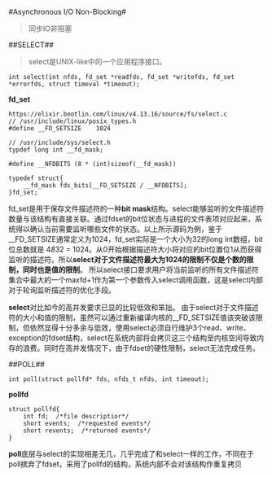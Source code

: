 #Asynchronous I/O Non-Blocking#
>同步IO非阻塞

##SELECT##
>select是UNIX-like中的一个应用程序接口。

```
int select(int nfds, fd_set *readfds, fd_set *writefds, fd_set *errorfds, struct timeval *timeout);
``` 


**fd_set**
```
https://elixir.bootlin.com/linux/v4.13.16/source/fs/select.c
// /usr/include/linux/posix_types.h
#define __FD_SETSIZE	1024

// /usr/include/sys/select.h
typdef long int __fd_mask;

#define __NFDBITS (8 * (int)sizeof(__fd_mask))

typedef struct{
	__fd_mask fds_bits[__FD_SETSIZE / __NFDBITS];
}fd_set;
```

fd_set是用于保存文件描述符的一种**bit mask**结构。select能够监听的文件描述符数量与该结构有直接关联。通过fdset的bit位状态与进程的文件表项对应起来，系统得以确认当前需要监听哪些文件的状态。以上所示源码为例，鉴于__FD_SETSIZE通常定义为1024，fd_set实际是一个大小为32的long int数组，bit位总数就是 4*8*32 = 1024。从0开始根据描述符大小将对应的bit位置位1从而获得监听的描述符。所以**select对于文件描述符最大为1024的限制不仅是个数的限制，同时也是值的限制**。
所以select接口要求用户将当前监听的所有文件描述符集合中最大的一个maxfd+1作为第一个参数传入select调用函数，这是select内部对于轮询监听描述符的优化手段。

**select**对比如今的高并发要求已显的比较低效和笨拙。
由于select对于文件描述符的大小和值的限制，虽然可以通过重新编译内核的__FD_SETSIZE值该突破该限制，但依然显得十分多余与低效，使用select必须自行维护3个read、write、exception的fdset结构，select在系统内部将会拷贝这三个结构至内核空间导致内存的浪费。同时在高并发情况下，由于fdset的硬性限制，select无法完成任务。


##POLL##

```
int poll(struct pollfd* fds, nfds_t nfds, int timeout);
```

**pollfd**
```
struct pollfd{
	int fd;  /*file descriptior*/
	short events;  /*requested events*/
	short revents;  /*returned events*/
}
```

**poll**底层与select的实现相差无几，几乎完成了和select一样的工作，不同在于poll摈弃了fdset，采用了pollfd的结构，系统内部不会对该结构作重复拷贝